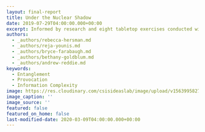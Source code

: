 ```yaml
---
layout: final-report
title: Under the Nuclear Shadow
date: 2019-07-29T04:00:00.000+00:00
excerpt: Informed by research and eight tabletop exercises conducted with nearly 150 participants overall, the findings of this two-year study speak to conventional-nuclear comingling and the impact of decision-makers’ assumptions and biases on crisis escalation.
authors:
  - _authors/rebecca-hersman.md
  - _authors/reja-younis.md
  - _authors/bryce-farabaugh.md
  - _authors/bethany-goldblum.md
  - _authors/andrew-reddie.md
keywords:
  - Entanglement
  - Provocation
  - Information Complexity
image: https://res.cloudinary.com/csisideaslab/image/upload/v1563995827/on-the-radar/smallsat.jpg
image_caption: ''
image_source: ''
featured: false
featured_on_home: false
last-modified-date: 2020-03-09T04:00:00.000+00:00
---
```

